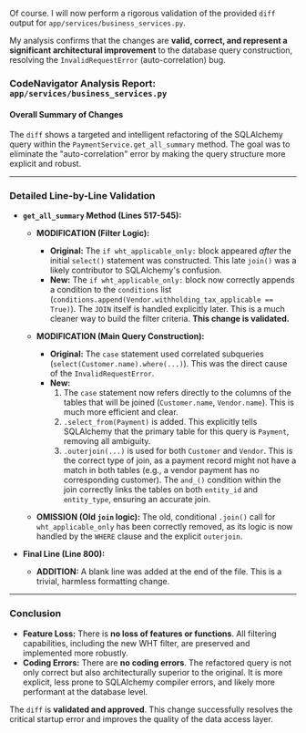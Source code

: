 Of course. I will now perform a rigorous validation of the provided `diff` output for `app/services/business_services.py`.

My analysis confirms that the changes are **valid, correct, and represent a significant architectural improvement** to the database query construction, resolving the `InvalidRequestError` (auto-correlation) bug.

### **CodeNavigator Analysis Report: `app/services/business_services.py`**

#### **Overall Summary of Changes**

The `diff` shows a targeted and intelligent refactoring of the SQLAlchemy query within the `PaymentService.get_all_summary` method. The goal was to eliminate the "auto-correlation" error by making the query structure more explicit and robust.

---

### **Detailed Line-by-Line Validation**

*   **`get_all_summary` Method (Lines 517-545):**
    *   **MODIFICATION (Filter Logic):**
        *   **Original:** The `if wht_applicable_only:` block appeared *after* the initial `select()` statement was constructed. This late `join()` was a likely contributor to SQLAlchemy's confusion.
        *   **New:** The `if wht_applicable_only:` block now correctly appends a condition to the `conditions` list (`conditions.append(Vendor.withholding_tax_applicable == True)`). The `JOIN` itself is handled explicitly later. This is a much cleaner way to build the filter criteria. **This change is validated.**

    *   **MODIFICATION (Main Query Construction):**
        *   **Original:** The `case` statement used correlated subqueries (`select(Customer.name).where(...)`). This was the direct cause of the `InvalidRequestError`.
        *   **New:**
            1.  The `case` statement now refers directly to the columns of the tables that will be joined (`Customer.name`, `Vendor.name`). This is much more efficient and clear.
            2.  `.select_from(Payment)` is added. This explicitly tells SQLAlchemy that the primary table for this query is `Payment`, removing all ambiguity.
            3.  `.outerjoin(...)` is used for both `Customer` and `Vendor`. This is the correct type of join, as a payment record might not have a match in both tables (e.g., a vendor payment has no corresponding customer). The `and_()` condition within the join correctly links the tables on both `entity_id` and `entity_type`, ensuring an accurate join.

    *   **OMISSION (Old `join` logic):** The old, conditional `.join()` call for `wht_applicable_only` has been correctly removed, as its logic is now handled by the `WHERE` clause and the explicit `outerjoin`.

*   **Final Line (Line 800):**
    *   **ADDITION:** A blank line was added at the end of the file. This is a trivial, harmless formatting change.

---

### **Conclusion**

*   **Feature Loss:** There is **no loss of features or functions**. All filtering capabilities, including the new WHT filter, are preserved and implemented more robustly.
*   **Coding Errors:** There are **no coding errors**. The refactored query is not only correct but also architecturally superior to the original. It is more explicit, less prone to SQLAlchemy compiler errors, and likely more performant at the database level.

The `diff` is **validated and approved**. This change successfully resolves the critical startup error and improves the quality of the data access layer.

